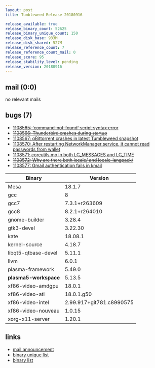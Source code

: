 ```yaml
---
layout: post
title: Tumbleweed Release 20180916

release_available: true
release_binary_count: 52625
release_binary_unique_count: 150
release_disk_base: 933M
release_disk_shared: 527M
release_reference_count: 7
release_reference_count_mail: 0
release_score: 95
release_stability_level: pending
release_version: 20180916
---
```


## mail (0:0)

no relevant mails

## bugs (7)

<!--more-->

- ~~[1108565: 'command-not-found' script syntax error](https://bugzilla.opensuse.org/show_bug.cgi?id=1108565)~~
- ~~[1108566: Thunderbird crashes during startup](https://bugzilla.opensuse.org/show_bug.cgi?id=1108566)~~
- [1108567: qBittorrent crashes in latest Tumbleweed snapshot](https://bugzilla.opensuse.org/show_bug.cgi?id=1108567)
- [1108570: After restarting NetworkManager service, it cannot read passwords from wallet](https://bugzilla.opensuse.org/show_bug.cgi?id=1108570)
- [1108571: coreutils.mo in both LC_MESSAGES and LC_TIME](https://bugzilla.opensuse.org/show_bug.cgi?id=1108571)
- ~~[1108572: Why are there both locale/ and locale-langpack/](https://bugzilla.opensuse.org/show_bug.cgi?id=1108572)~~
- [1108577: Gmail authentication fails in kmail](https://bugzilla.opensuse.org/show_bug.cgi?id=1108577)

Binary | Version
--- | ---
Mesa | 18.1.7
gcc | 8
gcc7 | 7.3.1+r263609
gcc8 | 8.2.1+r264010
gnome-builder | 3.28.4
gtk3-devel | 3.22.30
kate | 18.08.1
kernel-source | 4.18.7
libqt5-qtbase-devel | 5.11.1
llvm | 6.0.1
plasma-framework | 5.49.0
**plasma5-workspace** | 5.13.5
xf86-video-amdgpu | 18.0.1
xf86-video-ati | 18.0.1.g50
xf86-video-intel | 2.99.917+git781.c8990575
xf86-video-nouveau | 1.0.15
xorg-x11-server | 1.20.1

## links

- [mail announcement](https://lists.opensuse.org/opensuse-factory/2018-09/msg00070.html)
- [binary unique list](http://download.tumbleweed.boombatower.com/20180916/rpm.unique.list)
- [binary list](http://download.tumbleweed.boombatower.com/20180916/rpm.list)
